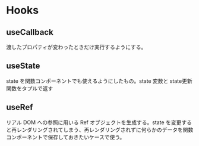 # Hooks

## useCallback

渡したプロパティが変わったときだけ実行するようにする。

## useState

state を関数コンポーネントでも使えるようにしたもの。state 変数と state更新関数をタプルで返す

## useRef

リアル DOM への参照に用いる Ref オブジェクトを生成する。state を変更すると再レンダリングされてしまう、再レンダリングされずに何らかのデータを関数コンポーネントで保存しておきたいケースで使う。

